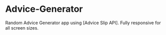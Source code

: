 # Advice-Generator
Random Advice Generator app using [Advice Slip API]. Fully responsive for all screen sizes.
